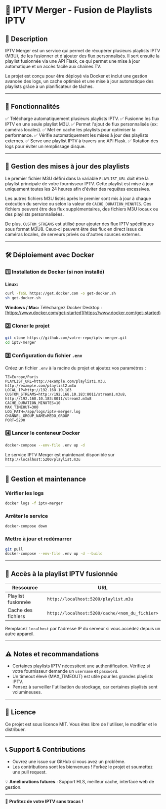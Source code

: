 # 📡 IPTV Merger - Fusion de Playlists IPTV

## 📌 Description
IPTV Merger est un service qui permet de récupérer plusieurs playlists IPTV (M3U), de les fusionner et d'ajouter des flux personnalisés. Il sert ensuite la playlist fusionnée via une API Flask, ce qui permet une mise à jour automatique et un accès facile aux chaînes TV.

Le projet est conçu pour être déployé via Docker et inclut une gestion avancée des logs, un cache optimisé et une mise à jour automatique des playlists grâce à un planificateur de tâches.

---

## 🚀 Fonctionnalités
✅ Télécharge automatiquement plusieurs playlists IPTV.
✅ Fusionne les flux IPTV en une seule playlist M3U.
✅ Permet l'ajout de flux personnalisés (ex: caméras locales).
✅ Met en cache les playlists pour optimiser la performance.
✅ Vérifie automatiquement les mises à jour des playlists externes.
✅ Serve une playlist IPTV à travers une API Flask.
✅ Rotation des logs pour éviter un remplissage disque.

---

## 🔄 Gestion des mises à jour des playlists
Le premier fichier M3U défini dans la variable `PLAYLIST_URL` doit être la playlist principale de votre fournisseur IPTV. Cette playlist est mise à jour uniquement toutes les 24 heures afin d'éviter des requêtes excessives. 

Les autres fichiers M3U listés après le premier sont mis à jour à chaque exécution du service ou selon la valeur de `CACHE_DURATION_MINUTES`. Ces fichiers peuvent être des flux supplémentaires, des fichiers M3U locaux ou des playlists personnalisées.

De plus, `CUSTOM_STREAMS` est utilisé pour ajouter des flux IPTV spécifiques sous format M3U8. Ceux-ci peuvent être des flux en direct issus de caméras locales, de serveurs privés ou d'autres sources externes.

---

## 🛠️ Déploiement avec Docker

### **1️⃣ Installation de Docker (si non installé)**

**Linux:**
```sh
curl -fsSL https://get.docker.com -o get-docker.sh
sh get-docker.sh
```

**Windows / Mac:**
Téléchargez Docker Desktop : [https://www.docker.com/get-started](https://www.docker.com/get-started)

### **2️⃣ Cloner le projet**
```sh
git clone https://github.com/votre-repo/iptv-merger.git
cd iptv-merger
```

### **3️⃣ Configuration du fichier `.env`**
Créez un fichier `.env` à la racine du projet et ajoutez vos paramètres :

```env
TZ=Europe/Paris
PLAYLIST_URL=http://example.com/playlist1.m3u, http://example.com/playlist2.m3u
LOCAL_IP=http://192.168.10.183
CUSTOM_STREAMS=http://192.168.10.183:8011/stream1.m3u8, http://192.168.10.183:8011/stream2.m3u8
CACHE_DURATION_MINUTES=10
MAX_TIMEOUT=300
LOG_PATH=/app/logs/iptv-merger.log
CHANNEL_GROUP_NAME=MEDO_GROUP
PORT=5200
```

### **4️⃣ Lancer le conteneur Docker**
```sh
docker-compose --env-file .env up -d
```

Le service IPTV Merger est maintenant disponible sur `http://localhost:5200/playlist.m3u`

---

## 🔧 Gestion et maintenance

### **Vérifier les logs**
```sh
docker logs -f iptv-merger
```

### **Arrêter le service**
```sh
docker-compose down
```

### **Mettre à jour et redémarrer**
```sh
git pull
docker-compose --env-file .env up -d --build
```

---

## 📡 Accès à la playlist IPTV fusionnée

| Ressource | URL |
|-----------|-----|
| Playlist fusionnée | `http://localhost:5200/playlist.m3u` |
| Cache des fichiers | `http://localhost:5200/cache/<nom_du_fichier>` |

Remplacez `localhost` par l'adresse IP du serveur si vous accédez depuis un autre appareil.

---

## ⚠️ Notes et recommandations
- Certaines playlists IPTV nécessitent une authentification. Vérifiez si votre fournisseur demande un `username` et `password`.
- Un timeout élevé (MAX_TIMEOUT) est utile pour les grandes playlists IPTV.
- Pensez à surveiller l'utilisation du stockage, car certaines playlists sont volumineuses.

---

## 📜 Licence
Ce projet est sous licence MIT. Vous êtes libre de l'utiliser, le modifier et le distribuer.

---

## 📞 Support & Contributions
- Ouvrez une issue sur GitHub si vous avez un problème.
- Les contributions sont les bienvenues ! Forkez le projet et soumettez une pull request.

💡 **Améliorations futures** : Support HLS, meilleur cache, interface web de gestion.

---

🚀 **Profitez de votre IPTV sans tracas !**

